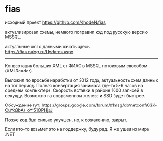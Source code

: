 # fias

исходный проект https://github.com/KhodeN/fias

актуализировал схемы, немного поправил код под русскую версию MSSQL.

актуальные xml с данными качать здесь https://fias.nalog.ru/Updates.aspx

--------------------------------------------------------------------------------------
Конвертация больших XML от ФИАС в MSSQL потоковым способом (XMLReader)

Выложил по просьбе наработки от 2012 года, актуальность схем данных на тот период.
Полная конвертация занимала где-то 5-6 часов на среднем компьютере. 
Скорость вставки в районе 1000 записей в секунду. Возможно на современном железе и SSD будет быстрее.

Обсуждение тут: https://groups.google.com/forum/#!msg/dotnetconf/03K-CuYq3bA/_oYt51OPHjsJ

Позже код был сильно улучшен, но, к сожалению, закрыт.

Если кто-то возьмет это на поддержку, буду рад. Я же ушел из мира .NET

